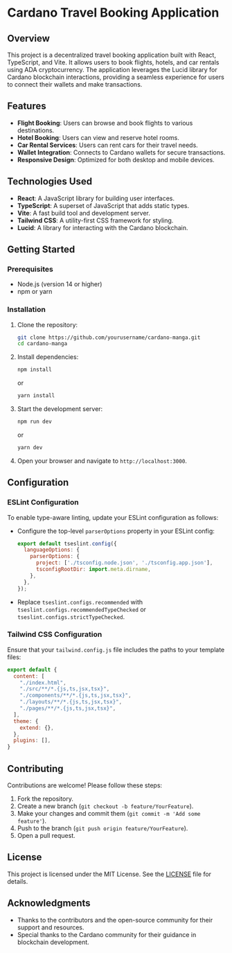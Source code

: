 # Cardano Travel Booking Application

## Overview

This project is a decentralized travel booking application built with React, TypeScript, and Vite. It allows users to book flights, hotels, and car rentals using ADA cryptocurrency. The application leverages the Lucid library for Cardano blockchain interactions, providing a seamless experience for users to connect their wallets and make transactions.

## Features

- **Flight Booking**: Users can browse and book flights to various destinations.
- **Hotel Booking**: Users can view and reserve hotel rooms.
- **Car Rental Services**: Users can rent cars for their travel needs.
- **Wallet Integration**: Connects to Cardano wallets for secure transactions.
- **Responsive Design**: Optimized for both desktop and mobile devices.

## Technologies Used

- **React**: A JavaScript library for building user interfaces.
- **TypeScript**: A superset of JavaScript that adds static types.
- **Vite**: A fast build tool and development server.
- **Tailwind CSS**: A utility-first CSS framework for styling.
- **Lucid**: A library for interacting with the Cardano blockchain.

## Getting Started

### Prerequisites

- Node.js (version 14 or higher)
- npm or yarn

### Installation

1. Clone the repository:

   ```bash
   git clone https://github.com/yourusername/cardano-manga.git
   cd cardano-manga
   ```

2. Install dependencies:

   ```bash
   npm install
   ```

   or

   ```bash
   yarn install
   ```

3. Start the development server:

   ```bash
   npm run dev
   ```

   or

   ```bash
   yarn dev
   ```

4. Open your browser and navigate to `http://localhost:3000`.

## Configuration

### ESLint Configuration

To enable type-aware linting, update your ESLint configuration as follows:

- Configure the top-level `parserOptions` property in your ESLint config:

   ```javascript
   export default tseslint.config({
     languageOptions: {
       parserOptions: {
         project: ['./tsconfig.node.json', './tsconfig.app.json'],
         tsconfigRootDir: import.meta.dirname,
       },
     },
   });
   ```

- Replace `tseslint.configs.recommended` with `tseslint.configs.recommendedTypeChecked` or `tseslint.configs.strictTypeChecked`.

### Tailwind CSS Configuration

Ensure that your `tailwind.config.js` file includes the paths to your template files:

```javascript
export default {
  content: [
    "./index.html",
    "./src/**/*.{js,ts,jsx,tsx}",
    "./components/**/*.{js,ts,jsx,tsx}",
    "./layouts/**/*.{js,ts,jsx,tsx}",
    "./pages/**/*.{js,ts,jsx,tsx}",
  ],
  theme: {
    extend: {},
  },
  plugins: [],
}
```

## Contributing

Contributions are welcome! Please follow these steps:

1. Fork the repository.
2. Create a new branch (`git checkout -b feature/YourFeature`).
3. Make your changes and commit them (`git commit -m 'Add some feature'`).
4. Push to the branch (`git push origin feature/YourFeature`).
5. Open a pull request.

## License

This project is licensed under the MIT License. See the [LICENSE](LICENSE) file for details.

## Acknowledgments

- Thanks to the contributors and the open-source community for their support and resources.
- Special thanks to the Cardano community for their guidance in blockchain development.

